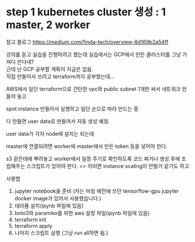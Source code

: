 

# step 1 kubernetes cluster 생성 : 1 master, 2 worker

참고 블로그
https://medium.com/finda-tech/overview-8d169b2a54ff

강의를 듣고 실습을 진행하려고 했는데 실습에서는 GCP에서 만든 클러스터를 그냥 가져다 쓴다네?  
근데 난 GCP 공부할 계획이 지금은 없음.  
직접 만들어서 쓰려고 terraform까지 공부했는데...  

AWS에서 일단 terraform으로 간단한 vpc와 public subnet 1개만 써서 네트워크 만들어 놓고

spot instance 만들어서 실행하고 일단 손으로 따라 만드는 중

다 만들면 user data로 만들어서 자동 생성 예정.

user data가 각자 node에 설치는 되는데

master에 연결되려면 worker에 master에서 만든 token 등을 넣어야 한다.

s3 같은데에 뿌려놓고 worker에서 일정 주기로 확인하도록 코드 짜거나
생성 후에 조립해주는 스크립트가 있어야 한다.
=> 이러면 instance scaling이 안될거 같기도 하고


사용법

1. jupyter notebook을 준비 (저는 마침 예전에 쓰던 tensorflow-gpu jupyter docker image가 있어서 사용했습니다.)
2. 테라폼 설치(ipynb 파일에 있음)
3. boto3와 paramiko를 위한 aws 설정 파일(ipynb 파일에 있음)
4. terraform init
5. terraform apply
6. 나머지 스크립트 실행 (그냥 run all하면 됨.)
